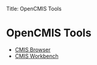 Title: OpenCMIS Tools

# OpenCMIS Tools

* [CMIS Browser](dev-tools-browser.html)
* [CMIS Workbench](dev-tools-workbench.html)


